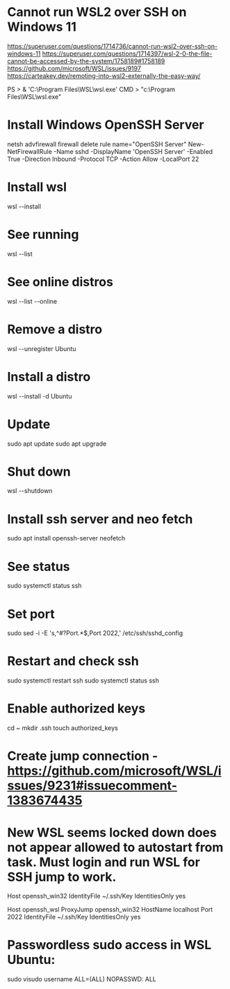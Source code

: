 # Cannot run WSL2 over SSH on Windows 11
https://superuser.com/questions/1714736/cannot-run-wsl2-over-ssh-on-windows-11
https://superuser.com/questions/1714397/wsl-2-0-the-file-cannot-be-accessed-by-the-system/1758189#1758189
https://github.com/microsoft/WSL/issues/9197
https://carteakey.dev/remoting-into-wsl2-externally-the-easy-way/

PS > & 'C:\Program Files\WSL\wsl.exe'
CMD > "c:\Program Files\WSL\wsl.exe"

# Install Windows OpenSSH Server
netsh advfirewall firewall delete rule name="OpenSSH Server"
New-NetFirewallRule -Name sshd -DisplayName 'OpenSSH Server' -Enabled True -Direction Inbound -Protocol TCP -Action Allow -LocalPort 22

# Install wsl
wsl --install

# See running
wsl --list

# See online distros
wsl --list --online

# Remove a distro
wsl --unregister Ubuntu

# Install a distro
wsl --install -d Ubuntu

# Update
sudo apt update
sudo apt upgrade

# Shut down
wsl --shutdown

# Install ssh server and neo fetch
sudo apt install openssh-server neofetch

# See status
sudo systemctl status ssh

# Set port
sudo sed -i -E 's,^#?Port.*$,Port 2022,' /etc/ssh/sshd_config

# Restart and check ssh
sudo systemctl restart ssh
sudo systemctl status ssh

# Enable authorized keys
cd ~
mkdir .ssh
touch authorized_keys

# Create jump connection - https://github.com/microsoft/WSL/issues/9231#issuecomment-1383674435
# New WSL seems locked down does not appear allowed to autostart from task. Must login and run WSL for SSH jump to work.
Host openssh_win32
    IdentityFile ~/.ssh/Key
	IdentitiesOnly yes

Host openssh_wsl
   ProxyJump openssh_win32
   HostName localhost
   Port 2022
   IdentityFile ~/.ssh/Key
   IdentitiesOnly yes

# Passwordless sudo access in WSL Ubuntu:
sudo visudo
username ALL=(ALL) NOPASSWD: ALL   